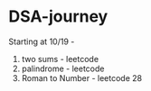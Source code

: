 # DSA-journey
Starting at 10/19 - 
1) two sums - leetcode
2) palindrome - leetcode
3) Roman to Number - leetcode 28 
